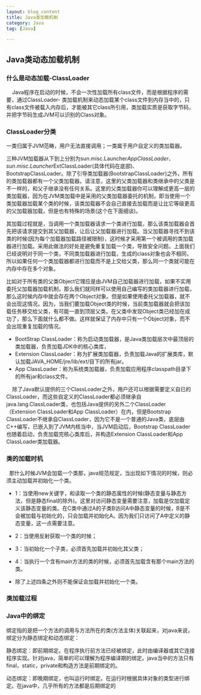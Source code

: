 ```yaml
---
layout: blog_content
title: Java类加载机制
category: Java
tag: [Java]

---
```


## Java类动态加载机制

### 什么是动态加载-ClassLoader

    Java程序在启动的时候，不会一次性加载所有class文件，而是根据程序的需要，通过ClassLoader- 类加载机制来动态加载某个class文件到内存当中的，只有class文件被载入内存后，才能被其它class所引用，类加载实质是获取字节码，并把字节码生成JVM可以识别的Class对象。
    
### ClassLoader分类

一类归属于JVM范畴，用户无法直接调用；一类属于用户自定义的类加载器。

三种JVM加载器从下到上分别为sun.misc.Launcher$AppClassLoader、sun.misc.Launcher$ExtClassLoader(具体代码在底部)、BootstrapClassLoader。除了引导类加载器(BootstrapClassLoader)之外，所有的类加载器都有一个父类加载器。请注意，这里的父类加载器和类继承中的父类是不一样的，和父子继承没有任何关系。这里的父类加载器你可以理解成更高一层的类加载器，因为在JVM类加载中是采用的父类加载器委托的机制，即当使用一个类加载器加载某个类的时候，该类加载器不会自己直接去加载而是让比它等级更高的父加载器加载，但是也有特殊的场景(这个在下面细谈)。

  其加载过程就是，当调用一个类加载器请求一个类进行加载，那么该类加载器会首先把该请求提交到其父加载器，让后让父加载器进行加载。当父加载器寻找不到该类的时候(因为每个加载器加载路径被限制)，这时候才采用第一个被调用的类加载器进行加载。采用此做法的好处是避免重复加载一个类，导致安全问题。上面我们已经说明对于同一个类，不同类加载器进行加载，生成的class对象也会不相同，所以如果任何一个类加载器都进行加载而不是上交给父类，那么同一个类就可能在内存中存在多个对象。

  比如对于所有类的父类Object它理应是由JVM自己加载器进行加载，如果不实用委托父加载器加载机制，那么我们就同样可以使用自己编写的类加载器进行加载，那么这时候内存中就会存在两个Object对象。但是如果使用委托父加载器，就不会出现这情况。因为，当我们要加载Object类的时候，当前类加载器就会把该加载任务移交给父类，有可能一直到顶层父类。在父类中发现Object类已经加在成功了，那么下面就什么都不做。这样就保证了内存中只有一个Object对象，而不会出现重复加载的情况。

* BootStrap ClassLoader：称为启动类加载器，是Java类加载层次中最顶层的类加载器，负责加载JDK中的核心类库，
* Extension ClassLoader：称为扩展类加载器，负责加载Java的扩展类库，默认加载JAVA_HOME/jre/lib/ext/目下的所有jar。
* App ClassLoader：称为系统类加载器，负责加载应用程序classpath目录下的所有jar和class文件。

    除了Java默认提供的三个ClassLoader之外，用户还可以根据需要定义自已的ClassLoader，而这些自定义的ClassLoader都必须继承自java.lang.ClassLoader类，也包括Java提供的另外二个ClassLoader（Extension ClassLoader和App ClassLoader）在内，但是Bootstrap ClassLoader不继承自ClassLoader，因为它不是一个普通的Java类，底层由C++编写，已嵌入到了JVM内核当中，当JVM启动后，Bootstrap ClassLoader也随着启动，负责加载完核心类库后，并构造Extension ClassLoader和App ClassLoader类加载器。
    
### 类的加载时机

  那什么时候JVM会加载一个类那，java规范规定，当出现如下情况的时候，则必须主动加载并初始化一个类。

  * 1：当使用new关键字，和读取一个类的静态属性的时候(静态变量与静态方法，但是静态final的除外)。这里对访问静态变量需要注意，加载是仅加载定义该静态变量的类。在C类中通过A的子类B访问A中静态变量的时候，B是不会被加载与初始化的，只会加载并初始化A。因为我们只访问了A中定义的静态变量，这一点需要注意。

  * 2：当使用反射获取一个类的时候；

  * 3：当初始化一个子类，必须首先加载并初始化其父类；

  * 4：当执行一个含有main方法的类的时候，必须首先加载含有那个main方法的类。

  * 除了上述四条之外则不能保证会加载并初始化一个类。
  
### 类加载过程

### Java中的绑定

绑定指的是把一个方法的调用与方法所在的类(方法主体)关联起来，对java来说，绑定分为静态绑定和动态绑定：

静态绑定：即前期绑定。在程序执行前方法已经被绑定，此时由编译器或其它连接程序实现。针对java，简单的可以理解为程序编译期的绑定。java当中的方法只有final，static，private和构造方法是前期绑定的。

动态绑定：即晚期绑定，也叫运行时绑定。在运行时根据具体对象的类型进行绑定。在java中，几乎所有的方法都是后期绑定的

  